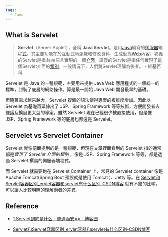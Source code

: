 ```yaml
---
tags:
  - Java
---
```


## What is Servelet

>**Servlet**（Server Applet），全稱 **Java Servlet**。是用[Java](https://zh.wikipedia.org/wiki/Java "Java")編寫的[伺服器](https://zh.wikipedia.org/wiki/%E6%9C%8D%E5%8A%A1%E5%99%A8 "伺服器")端[程式](https://zh.wikipedia.org/wiki/%E7%A8%8B%E5%BA%8F "程式")。其主要功能在於互動式地瀏覽和修改資料，生成動態[Web](https://zh.wikipedia.org/wiki/Web "Web")內容。狹義的Servlet是指Java語言實現的一個[介面](https://zh.wikipedia.org/wiki/%E4%BB%8B%E9%9D%A2_(%E8%B3%87%E8%A8%8A%E7%A7%91%E6%8A%80) "介面 (資訊科技)")，廣義的Servlet是指任何實現了這個Servlet介面的[類別](https://zh.wikipedia.org/wiki/%E7%B1%BB_(%E8%AE%A1%E7%AE%97%E6%9C%BA%E7%A7%91%E5%AD%A6) "類別 (電腦科學)")，一般情況下，人們將Servlet理解為後者。 - 維基百科

Servelet 是 Java 的一種規範，主要用來提供 Java Web 應用程式的一個統一的標準，封裝了底層的網路操作。算是最一開始 Java Web 開發最早的基礎。

但隨著需求越來越大，Servelet 複雜的語法使得專案的複雜度增加。因此以 Servelet 為基礎再延伸出了 JSP、Spring Framework 等等技術，方便開發者去維護及擴展更大型的專案。雖然 Servelet 現在已經很少被直接使用，但是像 JSP、Spring Framework 等的底層也都還是 Servelet。

## Servelet vs Servelet Container

Servelet 就像前面提到的是一種規範，但現在文章裡面看到的 Servelet 指的通常都是*實現了 Servelet 介面的類別* ，像是 JSP、Spring Framework 等等，都是透過 Servelet 撰寫的伺服器端程式。

而 Servelet 就需要跑在 Servelet Container 上，常見的 Servelet container 像是 Apache Tomcat(Spring Boot 預設就是使用 Tomcat )、Jetty 等。在 [Servlet和Servlet容器区别_ervlet容器和servlet有什么区别-CSDN博客](https://blog.csdn.net/weixin_56587974/article/details/133711491) 就有不錯的比喻，可以讓人比較明瞭的理解兩者的差異。

## Reference

- [1.Servlet到底是什么 - 随遇而安== - 博客园](https://www.cnblogs.com/55zjc/p/16536646.html)

- [Servlet和Servlet容器区别_ervlet容器和servlet有什么区别-CSDN博客](https://blog.csdn.net/weixin_56587974/article/details/133711491)